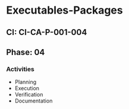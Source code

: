 # Executables-Packages

## CI: CI-CA-P-001-004
## Phase: 04

### Activities
- Planning
- Execution
- Verification
- Documentation
